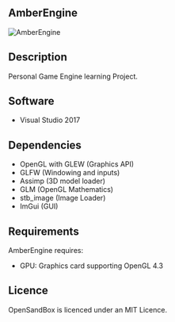 ## AmberEngine
![AmberEngine](https://github.com/maxbrundev/AmberEngine/assets/32653095/50fbff6e-ee56-4226-9704-76bc2ef00618)

## Description
Personal Game Engine learning Project.

## Software
- Visual Studio 2017

## Dependencies
- OpenGL with GLEW (Graphics API)
- GLFW (Windowing and inputs)
- Assimp (3D model loader)
- GLM (OpenGL Mathematics)
- stb_image (Image Loader)
- ImGui (GUI)

## Requirements
AmberEngine requires:
- GPU: Graphics card supporting OpenGL 4.3

## Licence
OpenSandBox is licenced under an MIT Licence.
